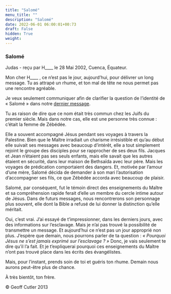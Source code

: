 ```yaml
---
title: "Salomé"
menu_title: ""
description: "Salomé"
date: 2022-06-01 06:00:01+00:73
draft: False
hidden: True
weight:
---
```

### Salomé

Judas - reçu par H____ le 28 Mai 2002, Cuenca, Équateur.

Mon cher H____ , ce n’est pas le jour, aujourd’hui, pour délivrer un long message. Tu as attrapé un rhume, et ton mal de tête ne nous permet pas une rencontre agréable.

Je veux seulement communiquer afin de clarifier la question de l’identité de « Salomé » dans notre [dernier message](/fr-contemporary-messages/fr-contemporary-messages-by-date-order/fr-contemporary-messages-2002/fr-2002-5-22-1-hr-judas/).

Tu as raison de dire que ce nom était très commun chez les Juifs du premier siècle. Mais dans notre cas, elle est une personne très connue : c’était la femme de Zébédée.

Elle a souvent accompagné Jésus pendant ses voyages à travers la Palestine. Bien que le Maître irradiait un charisme irrésistible et qu’au début elle suivait ses messages avec beaucoup d’intérêt, elle a tout simplement rejoint le groupe des disciples pour se rapprocher de ses deux fils. Jacques et Jean n’étaient pas ses seuls enfants, mais elle savait que les autres étaient en sécurité, dans leur maison de Bethsaïda avec leur père. Mais les voyages de prédication comportaient des dangers. Et, motivée par l’amour d’une mère, Salomé décida de demander à son mari l’autorisation d’accompagner ses fils, ce que Zébédée accorda avec beaucoup de plaisir.

Salomé, par conséquent, fut le témoin direct des enseignements du Maître et sa compréhension rapide ferait d’elle un membre du cercle intime autour de Jésus. Dans de futurs messages, nous rencontrerons son personnage plus souvent, elle dont la Bible a refusé de lui donner la distinction qu’elle méritait.

Oui, c’est vrai. J’ai essayé de t’impressionner, dans les derniers jours, avec des informations sur l’esclavage. Mais je n’ai pas trouvé la possibilité de transmettre un message. Et aujourd’hui ce n’est pas un jour approprié non plus. J’espère que demain, nous pourrons parler de ta question : *« Pourquoi Jésus ne s’est jamais exprimé sur l’esclavage ? »* Donc, je vais seulement te dire qu’il l’a fait. Et je t’expliquerai pourquoi ces enseignements du Maître n’ont pas trouvé place dans les écrits des évangélistes.

Mais, pour l’instant, prends soin de toi et guéris ton rhume. Demain nous aurons peut-être plus de chance.

À très bientôt, ton frère.

© Geoff Cutler 2013
